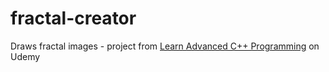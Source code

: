# fractal-creator
Draws fractal images - project from [Learn Advanced C++ Programming](https://www.udemy.com/course/learn-advanced-c-programming/) on Udemy
